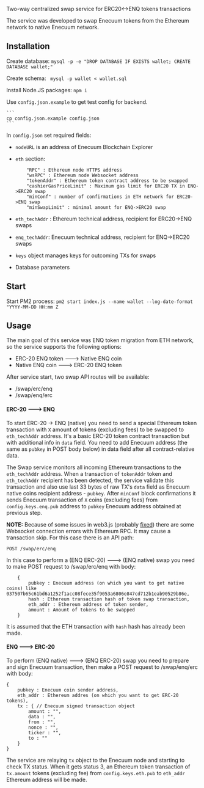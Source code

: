 Two-way centralized swap service for ERC20<->ENQ tokens transactions

The service was developed to swap Enecuum tokens from the Ethereum network 
to native Enecuum network. 

## Installation

Create database: `mysql -p -e "DROP DATABASE IF EXISTS wallet; CREATE DATABASE wallet;"`

Create schema: ` mysql -p wallet < wallet.sql`

Install Node.JS packages: `npm i`

Use `config.json.example` to get test config for backend.

    ```
    cp config.json.example config.json
    ```

In `config.json` set required fields:
   - `nodeURL` is an address of Enecuum Blockchain Explorer
   - `eth` section:
   
        ```
            "RPC" : Ethereum node HTTPS address
            "wsRPC" : Ethereum node Websocket address
            "tokenAddr" : Ethereum token contract address to be swapped
            "cashierGasPriceLimit" : Maximum gas limit for ERC20 TX in ENQ->ERC20 swap
            "minConf" : number of confirmations in ETH network for ERC20->ENQ swap
            "minSwapLimit" : minimal amount for ENQ->ERC20 swap
        ```
   - `eth_techAddr` : Ethereum technical address, recipient for ERC20->ENQ swaps
   - `enq_techAddr`: Enecuum technical address, recipient for ENQ->ERC20 swaps
   - `keys` object manages keys for outcoming TXs for swaps
   - Database parameters

## Start

Start PM2 process: `pm2 start index.js --name wallet --log-date-format "YYYY-MM-DD HH:mm Z`

## Usage
The main goal of this service was ENQ token migration from ETH network, so the service supports the following options:
   - ERC-20 ENQ token ---> Native ENQ coin
   - Native ENQ coin ---> ERC-20 ENQ token

After service start, two swap API routes will be available:
   - /swap/erc/enq
   - /swap/enq/erc

#### ERC-20 ---> ENQ
To start ERC-20 -> ENQ (native) you need to send a special Ethereum token transaction with `X` amount of tokens (excluding fees) to be swapped to `eth_techAddr` address.
It's a basic ERC-20 token contract transaction but with additional info in `data` field. You need to add Enecuum address (the same as `pubkey` in POST body below) in data field after all contract-relative data.

The Swap service monitors all incoming Ethereum transactions to the `eth_techAddr` address. 
When a transaction of `tokenAddr` token and `eth_techAddr` recipient has been detected, the service validate this transaction and also use last 33 bytes of raw TX's `data` field as Enecuum native coins recipient address - `pubkey`.
After `minConf` block confirmations it sends Enecuum transaction of `X` coins (excluding fees) from `config.keys.enq.pub` address to `pubkey` Enecuum address obtained at previous step.

**NOTE:** Because of some issues in web3.js (probably [fixed](https://github.com/ChainSafe/web3.js/pull/3190)) there are some Websocket connection errors with Ethereum RPC. It may cause a transaction skip. For this case there is an API path:

```
POST /swap/erc/enq
```

In this case to perform a (ENQ ERC-20) ---> (ENQ native) swap you need to make POST request to /swap/erc/enq with body:

```
    {
        pubkey : Enecuum address (on which you want to get native coins) like 037507b65c61bd6a1252f1acc08fece35f9053a6806e847cd712b1eab90529b86e,
        hash : Ethereum transaction hash of token swap transaction,
        eth_addr : Ethereum address of token sender,
        amount : Amount of tokens to be swapped
    }
```

It is assumed that the ETH transaction with `hash` hash has already been made.

#### ENQ ---> ERC-20

To perform (ENQ native) ---> (ENQ ERC-20) swap you need to prepare and sign Enecuum transaction, then make a POST request to /swap/enq/erc with body:

```
{
    pubkey : Enecuum coin sender address,
    eth_addr : Ethereum addres (on which you want to get ERC-20 tokens),
    tx : { // Enecuum signed transaction object
        amount : "",
        data : "",
        from : "",
        nonce : "",
        ticker : "",
        to : ""
    }
}
```
The service are relaying `tx` object to the Enecuum node and starting to check TX status. 
When it gets status 3, an Ethereum token transaction of `tx.amount` tokens (excluding fee) from `config.keys.eth.pub` to `eth_addr` Ethereum address will be made.